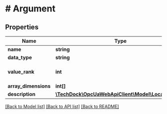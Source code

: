 # # Argument

## Properties

Name | Type | Description | Notes
------------ | ------------- | ------------- | -------------
**name** | **string** |  | [optional]
**data_type** | **string** |  | [optional]
**value_rank** | **int** |  | [optional] [default to 0]
**array_dimensions** | **int[]** |  | [optional]
**description** | [**\TechDock\OpcUaWebApiClient\Model\LocalizedText**](LocalizedText.md) |  | [optional]

[[Back to Model list]](../../README.md#models) [[Back to API list]](../../README.md#endpoints) [[Back to README]](../../README.md)
